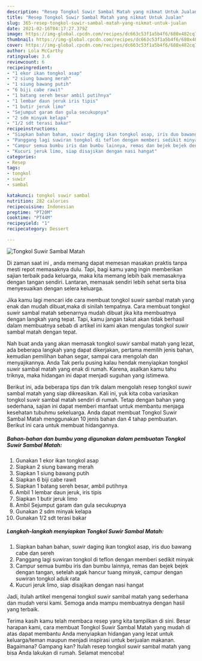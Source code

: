 ```yaml
---
description: "Resep Tongkol Suwir Sambal Matah yang nikmat Untuk Jualan"
title: "Resep Tongkol Suwir Sambal Matah yang nikmat Untuk Jualan"
slug: 365-resep-tongkol-suwir-sambal-matah-yang-nikmat-untuk-jualan
date: 2021-02-16T04:17:27.379Z
image: https://img-global.cpcdn.com/recipes/dc663c53f1a5b4f6/680x482cq70/tongkol-suwir-sambal-matah-foto-resep-utama.jpg
thumbnail: https://img-global.cpcdn.com/recipes/dc663c53f1a5b4f6/680x482cq70/tongkol-suwir-sambal-matah-foto-resep-utama.jpg
cover: https://img-global.cpcdn.com/recipes/dc663c53f1a5b4f6/680x482cq70/tongkol-suwir-sambal-matah-foto-resep-utama.jpg
author: Lola McCarthy
ratingvalue: 3.6
reviewcount: 6
recipeingredient:
- "1 ekor ikan tongkol asap"
- "2 siung bawang merah"
- "1 siung bawang putih"
- "6 biji cabe rawit"
- "1 batang sereh besar ambil putihnya"
- "1 lembar daun jeruk iris tipis"
- "1 butir jeruk limo"
- "Sejumput garam dan gula secukupnya"
- "2 sdm minyak kelapa"
- "1/2 sdt terasi bakar"
recipeinstructions:
- "Siapkan bahan bahan, suwir daging ikan tongkol asap, iris duo bawang cabe dan sereh"
- "Panggang lagi suwiran tongkol di teflon dengan memberi sedikit minyak"
- "Campur semua bumbu iris dan bumbu lainnya, remas dan bejek bejek dengan tangan, setelah agak hancur tuang minyak, campur dengan suwiran tongkol aduk rata"
- "Kucuri jeruk limo, siap disajikan dengan nasi hangat"
categories:
- Resep
tags:
- tongkol
- suwir
- sambal

katakunci: tongkol suwir sambal 
nutrition: 282 calories
recipecuisine: Indonesian
preptime: "PT20M"
cooktime: "PT44M"
recipeyield: "1"
recipecategory: Dessert

---
```



![Tongkol Suwir Sambal Matah](https://img-global.cpcdn.com/recipes/dc663c53f1a5b4f6/680x482cq70/tongkol-suwir-sambal-matah-foto-resep-utama.jpg)

Di zaman  saat ini , anda memang dapat memesan masakan praktis tanpa mesti repot memasaknya dulu. Tapi, bagi kamu yang ingin memberikan sajian terbaik pada keluarga, maka kita memang lebih baik memasaknya dengan tangan sendiri. Lantaran, memasak sendiri lebih sehat serta bisa menyesuaikan dengan selera keluarga.

Jika kamu lagi mencari ide cara membuat tongkol suwir sambal matah yang enak dan mudah dibuat,maka di sinilah tempatnya. Cara membuat tongkol suwir sambal matah  sebenarnya mudah dibuat jika kita membuatnya dengan langkah yang tepat. Tapi, kamu jangan takut akan tidak berhasil dalam membuatnya 
sebab di artikel ini kami akan mengulas tongkol suwir sambal matah dengan tepat.  



Nah buat anda yang akan memasak tongkol suwir sambal matah yang lezat, ada beberapa langkah yang dapat dikerjakan, pertama memilih jenis bahan, kemudian pemilihan bahan segar, sampai cara mengolah dan menyajikannya. Anda Tak perlu pusing kalau hendak menyiapkan tongkol suwir sambal matah yang enak di rumah. Karena, asalkan kamu  tahu triknya, maka hidangan ini dapat menjadi suguhan yang istimewa.

Berikut ini, ada beberapa tips dan trik dalam mengolah resep tongkol suwir sambal matah yang siap dikreasikan. Kali ini, yuk kita coba variasikan tongkol suwir sambal matah sendiri di rumah. Tetap dengan bahan yang sederhana, sajian ini dapat memberi manfaat untuk membantu menjaga kesehatan tubuhmu sekeluarga. Anda dapat membuat Tongkol Suwir Sambal Matah menggunakan 10 jenis bahan dan 4 tahap pembuatan. Berikut ini cara untuk membuat hidangannya.

<!--inarticleads1-->

##### Bahan-bahan dan bumbu yang digunakan dalam pembuatan Tongkol Suwir Sambal Matah:

1. Gunakan 1 ekor ikan tongkol asap
1. Siapkan 2 siung bawang merah
1. Siapkan 1 siung bawang putih
1. Siapkan 6 biji cabe rawit
1. Siapkan 1 batang sereh besar, ambil putihnya
1. Ambil 1 lembar daun jeruk, iris tipis
1. Siapkan 1 butir jeruk limo
1. Ambil Sejumput garam dan gula secukupnya
1. Gunakan 2 sdm minyak kelapa
1. Gunakan 1/2 sdt terasi bakar




<!--inarticleads2-->

##### Langkah-langkah menyiapkan Tongkol Suwir Sambal Matah:

1. Siapkan bahan bahan, suwir daging ikan tongkol asap, iris duo bawang cabe dan sereh
1. Panggang lagi suwiran tongkol di teflon dengan memberi sedikit minyak
1. Campur semua bumbu iris dan bumbu lainnya, remas dan bejek bejek dengan tangan, setelah agak hancur tuang minyak, campur dengan suwiran tongkol aduk rata
1. Kucuri jeruk limo, siap disajikan dengan nasi hangat




Jadi, itulah artikel mengenai  tongkol suwir sambal matah  yang sederhana dan mudah versi kami. Semoga anda mampu membuatnya dengan hasil yang terbaik. 

Terima kasih kamu telah membaca resep yang kita tampilkan di sini. Besar harapan kami, cara membuat  Tongkol Suwir Sambal Matah yang mudah di atas dapat membantu Anda menyiapkan hidangan yang lezat untuk keluarga/teman maupun menjadi inspirasi untuk berjualan makanan. Bagaimana? Gampang kan? Itulah resep tongkol suwir sambal matah yang bisa Anda lakukan di rumah. Selamat mencoba!

